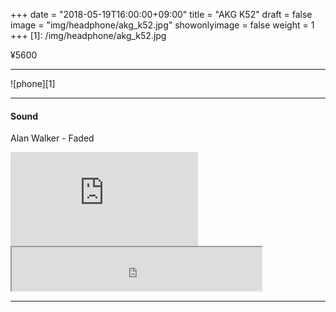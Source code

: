+++
date = "2018-05-19T16:00:00+09:00"
title = "AKG K52"
draft = false
image = "img/headphone/akg_k52.jpg"
showonlyimage = false
weight = 1
+++
[1]: /img/headphone/akg_k52.jpg


<p class="txtR">¥5600</p>  

<!--more-->

---

![phone][1]

<div id="page-links">
<page-link v-bind:link="link" ></page-link>
</div>

---

#### Sound 

<div id="sound-videos">
<sound-video
  v-for="link in links"
  v-bind:link="link"
></sound-video>
</div>

Alan Walker - Faded

<iframe src="https://www.youtube.com/embed/60ItHLz5WEA" frameborder="0" allow="autoplay; encrypted-media" allowfullscreen></iframe>

<iframe src="https://drive.google.com/file/d/1LHAf5gSpgM9Hx-RIwgdyl_S5uNnrgWj9/preview" width="400" height="70"></iframe>

---

<div id="spec">
<product-specification v-bind:spec="spec" ></product-specification>
</div>

<script src="/js/headphone/page-links.js"></script>
<script src="/js/headphone/spec.js"></script>
<script src="/js/headphone/sound-video.js"></script>

<script>
new Vue({ 
  el: '#spec',
  data: {
    spec: 
      {
        system: "Dynamic",
        design: "Closed-Back",
        weight: "200",
        impedance: "32Ω",
        plug: "stereo mini (3.5mm)"
      }
  }
});

new Vue({
  el: '#page-links',
  data: {
    link:
      {
        official:"http://akg.harman-japan.co.jp/product.php?id=k52",
        amazon:"https://www.amazon.co.jp/AKG-K52/dp/B06XT8DLZV",
        eIyahon:"http://www.e-earphone.jp/akg/k52"
      }
  }
});

new Vue({
  el: '#sound-videos',
  data: {
    links: [
      { video: "https://www.youtube.com/embed/aAPlpMPoP3Q" },
    ]
  }
});

</script>
